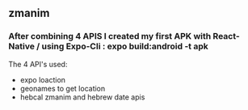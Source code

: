 ## zmanim
### After combining 4 APIS I created my first APK with React-Native / using Expo-Cli : expo build:android -t apk 
The 4 API's used:
* expo loaction
* geonames to get location
* hebcal zmanim and hebrew date apis

